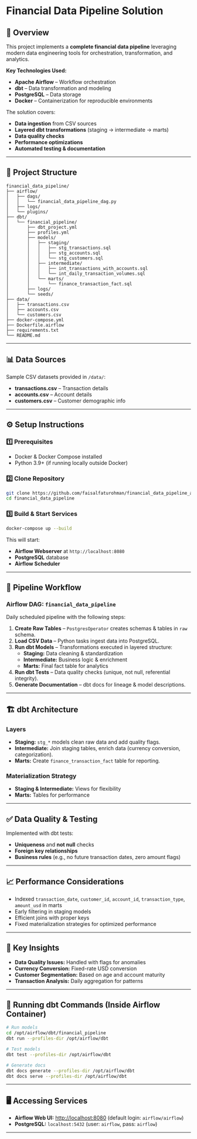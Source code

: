 # Financial Data Pipeline Solution

## 📌 Overview
This project implements a **complete financial data pipeline** leveraging modern data engineering tools for orchestration, transformation, and analytics.

**Key Technologies Used:**
- **Apache Airflow** – Workflow orchestration
- **dbt** – Data transformation and modeling
- **PostgreSQL** – Data storage
- **Docker** – Containerization for reproducible environments

The solution covers:
- **Data ingestion** from CSV sources
- **Layered dbt transformations** (staging → intermediate → marts)
- **Data quality checks**
- **Performance optimizations**
- **Automated testing & documentation**

---

## 📂 Project Structure
```
financial_data_pipeline/
├── airflow/
│   ├── dags/
│   │   └── financial_data_pipeline_dag.py
│   ├── logs/
│   └── plugins/
├── dbt/
│   └── financial_pipeline/
│       ├── dbt_project.yml
│       ├── profiles.yml
│       ├── models/
│       │   ├── staging/
│       │   │   ├── stg_transactions.sql
│       │   │   ├── stg_accounts.sql
│       │   │   └── stg_customers.sql
│       │   ├── intermediate/
│       │   │   ├── int_transactions_with_accounts.sql
│       │   │   └── int_daily_transaction_volumes.sql
│       │   └── marts/
│       │       └── finance_transaction_fact.sql
│       ├── logs/
│       └── seeds/
├── data/
│   ├── transactions.csv
│   ├── accounts.csv
│   └── customers.csv
├── docker-compose.yml
├── Dockerfile.airflow
├── requirements.txt
└── README.md
```

---

## 📊 Data Sources
Sample CSV datasets provided in `/data/`:
- **transactions.csv** – Transaction details  
- **accounts.csv** – Account details  
- **customers.csv** – Customer demographic info  

---

## ⚙️ Setup Instructions

### 1️⃣ Prerequisites
- Docker & Docker Compose installed
- Python 3.9+ (if running locally outside Docker)

### 2️⃣ Clone Repository
```bash
git clone https://github.com/faisalfaturohman/financial_data_pipeline_airflow_dbt_project.git
cd financial_data_pipeline
```

### 3️⃣ Build & Start Services
```bash
docker-compose up --build
```
This will start:
- **Airflow Webserver** at `http://localhost:8080`
- **PostgreSQL** database
- **Airflow Scheduler**

---

## 🚀 Pipeline Workflow

### **Airflow DAG:** `financial_data_pipeline`
Daily scheduled pipeline with the following steps:

1. **Create Raw Tables** – `PostgresOperator` creates schemas & tables in `raw` schema.  
2. **Load CSV Data** – Python tasks ingest data into PostgreSQL.  
3. **Run dbt Models** – Transformations executed in layered structure:
   - **Staging:** Data cleaning & standardization  
   - **Intermediate:** Business logic & enrichment  
   - **Marts:** Final fact table for analytics  
4. **Run dbt Tests** – Data quality checks (unique, not null, referential integrity).  
5. **Generate Documentation** – dbt docs for lineage & model descriptions.

---

## 🏗️ dbt Architecture

### **Layers**
- **Staging:** `stg_*` models clean raw data and add quality flags.
- **Intermediate:** Join staging tables, enrich data (currency conversion, categorization).
- **Marts:** Create `finance_transaction_fact` table for reporting.

### **Materialization Strategy**
- **Staging & Intermediate:** Views for flexibility
- **Marts:** Tables for performance

---

## ✅ Data Quality & Testing
Implemented with dbt tests:
- **Uniqueness** and **not null** checks
- **Foreign key relationships**
- **Business rules** (e.g., no future transaction dates, zero amount flags)

---

## 📈 Performance Considerations
- Indexed `transaction_date`, `customer_id`, `account_id`, `transaction_type`, `amount_usd` in marts
- Early filtering in staging models
- Efficient joins with proper keys
- Fixed materialization strategies for optimized performance

---

## 📌 Key Insights
- **Data Quality Issues:** Handled with flags for anomalies
- **Currency Conversion:** Fixed-rate USD conversion
- **Customer Segmentation:** Based on age and account maturity
- **Transaction Analysis:** Daily aggregation for patterns

---

## 🧪 Running dbt Commands (Inside Airflow Container)
```bash
# Run models
cd /opt/airflow/dbt/financial_pipeline
dbt run --profiles-dir /opt/airflow/dbt

# Test models
dbt test --profiles-dir /opt/airflow/dbt

# Generate docs
dbt docs generate --profiles-dir /opt/airflow/dbt
dbt docs serve --profiles-dir /opt/airflow/dbt
```

---

## 🖥️ Accessing Services
- **Airflow Web UI:** [http://localhost:8080](http://localhost:8080) (default login: `airflow/airflow`)
- **PostgreSQL:** `localhost:5432` (user: `airflow`, pass: `airflow`)

---

